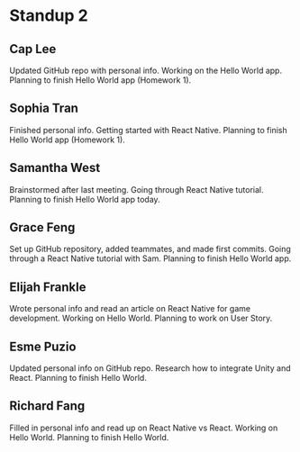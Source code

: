 # Standup 2
## Cap Lee
Updated GitHub repo with personal info. Working on the Hello World app. Planning to finish Hello World app (Homework 1).
## Sophia Tran
Finished personal info. Getting started with React Native. Planning to finish Hello World app (Homework 1).
## Samantha West
Brainstormed after last meeting. Going through React Native tutorial. Planning to finish Hello World app today.
## Grace Feng
Set up GitHub repository, added teammates, and made first commits. Going through a React Native tutorial with Sam. Planning to finish Hello World app.
## Elijah Frankle
Wrote personal info and read an article on React Native for game development. Working on Hello World. Planning to work on User Story.
## Esme Puzio
Updated personal info on GitHub repo. Research how to integrate Unity and React. Planning to finish Hello World.
## Richard Fang
Filled in personal info and read up on React Native vs React. Working on Hello World. Planning to finish Hello World.

